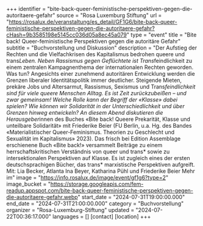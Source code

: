 +++
identifier = "bite-back-queer-feministische-perspektiven-gegen-die-autoritaere-gefahr"
source = "Rosa Luxemburg Stiftung"
url = "https://rosalux.de/veranstaltung/es_detail/GF1G6/bite-back-queer-feministische-perspektiven-gegen-die-autoritaere-gefahr?cHash=9b3585198e5145cc036d05a8ec45a079"
type = "event"
title = "Bite back! Queer-feministische Perspektiven gegen die autoritäre Gefahr"
subtitle = "Buchvorstellung und Diskussion"
description = "Der Aufstieg der Rechten und die Vielfachkrisen des Kapitalismus bedrohen queere und trans*Leben. Neben Rassismus gegen Geflüchtete ist Trans*feindlichkeit zu einem zentralen Kampagnenthema der internationalen Rechten geworden. Was tun? 
Angesichts einer zunehmend autoritären Entwicklung werden die Grenzen liberaler Identitätspolitik immer deutlicher. Steigende Mieten, prekäre Jobs und Altersarmut, Rassismus, Sexismus und Trans*feindlichkeit sind für viele queere Menschen Alltag. Es ist Zeit zurückzubeißen – und zwar gemeinsam! Welche Rolle kann der Begriff der «Klasse» dabei spielen? Wie können wir Solidarität in der Unterschiedlichkeit und über Grenzen hinweg entwickeln? 
An diesem Abend diskutieren die Herausgeber*innen des Buches «Bite back! Queere Prekarität, Klasse und unteilbare Solidarität» mit Friederike Beier (FU Berlin, u.a. Hg. des Bandes «Materialistischer Queer-Feminismus. Theorien zu Geschlecht und Sexualität im Kapitalismus» 2023). Das frisch bei Edition Assemblage erschienene Buch «Bite back!» versammelt Beiträge zu einem herrschaftskritischen Verständnis von queer und trans* sowie zu intersektionalen Perspektiven auf Klasse. Es ist zugleich eines der ersten deutschsprachigen Bücher, das trans* marxistische Perspektiven aufgreift.
Mit: Lia Becker, Atlanta Ina Beyer, Katharina Pühl und Friederike Beier
Mehr im"
image = "https://info.rosalux.de/image/event/gf1g6?type=2"
image_bucket = "https://storage.googleapis.com/fem-readup.appspot.com/bite-back-queer-feministische-perspektiven-gegen-die-autoritaere-gefahr.webp"
start_date = "2024-07-31T19:00:00.000"
end_date = "2024-07-31T21:00:00.000"
category = "Buchvorstellung"
organizer = "Rosa-Luxemburg-Stiftung"
updated = "2024-07-22T00:36:17.000"
languages = []
[contact]
[location]
+++